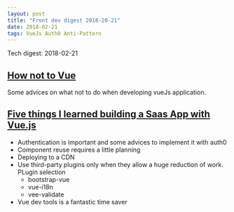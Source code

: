 ```yaml
---
layout: post
title: "Front dev digest 2018-20-21"
date: 2018-02-21
tags: VueJs Auth0 Anti-Pattern
---
```


Tech digest: 2018-02-21

## [How not to Vue](https://itnext.io/how-not-to-vue-18f16fe620b5)

Some advices on what not to do when developing vueJs application.

## [Five things I learned building a Saas App with Vue.js](https://hackernoon.com/five-things-i-learned-building-a-saas-app-with-vue-js-90b6a5acd275)

* Authentication is important and some advices to implement it with auth0
* Component reuse requires a little planning
* Deploying to a CDN
* Use third-party plugins only when they allow a huge reduction of work. PLugin selection
  * bootstrap-vue
  * vue-i18n
  * vee-validate
* Vue dev tools is a fantastic time saver
